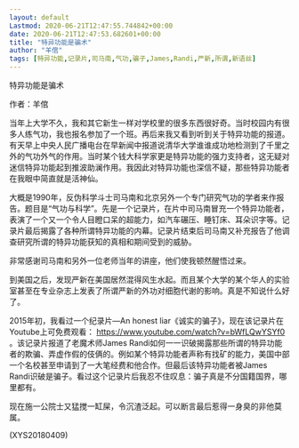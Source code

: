 ```yaml
---
layout: default
Lastmod: 2020-06-21T12:47:55.744842+00:00
date: 2020-06-21T12:47:53.682601+00:00
title: "特异功能是骗术"
author: "羊倌"
tags: [特异功能,记录片,司马南,气功,骗子,James,Randi,严新,所谓,新语丝]
---
```


特异功能是骗术

作者：羊倌

当年上大学不久，我和其它新生一样对学校里的很多东西很好奇。当时校园内有很多人练气功，我也报名参加了一个班。再后来我又看到听到关于特异功能的报道。有天早上中央人民广播电台在早新闻中报道说清华大学谁谁成功地检测到了千里之外的气功外气的作用。当时某个钱大科学家更是特异功能的强力支持者，这无疑对迷信特异功能起到推波助澜作用。我因此对特异功能也深信不疑，那些特异功能者在我眼中简直就是活神仙。

大概是1990年，反伪科学斗士司马南和北京另外一个专门研究气功的学者来作报告。题目是“气功与科学”。先是一个记录片，在片中司马南冒充一个特异功能者，表演了一个又一个令人目瞪口呆的超能力，如汽车碾压、睡钉床、耳朵识字等。记录片最后揭露了各种所谓特异功能的内幕。记录片结束后司马南又补充报告了他调查研究所谓的特异功能获知的真相和期间受到的威胁。

非常感谢司马南和另外一位老师当年的讲座，他们使我顿然醒悟过来。

到美国之后，发现严新在美国居然混得风生水起。而且某个大学的某个华人的实验室甚至在专业杂志上发表了所谓严新的外功对细胞代谢的影响。真是不知说什么好了。

2015年初，我看过一个纪录片—An honest liar《诚实的骗子》，现在该记录片在Youtube上可免费观看： https://www.youtube.com/watch?v=bWfLQwYSYf0 。该记录片报道了老魔术师James Randi如何一一识破揭露那些所谓的特异功能者的欺骗、弄虚作假的伎俩的。例如某个特异功能者声称有找矿的能力，美国中部一个名校甚至申请到了一大笔经费和他合作。但最后该特异功能者被James Randi识破是骗子。看过这个记录片后我忍不住叹息：骗子真是不分国籍国界，哪里都有。

现在施一公院士又猛搅一缸屎，令沉渣泛起。可以断言最后惹得一身臭的非他莫属。

(XYS20180409)

